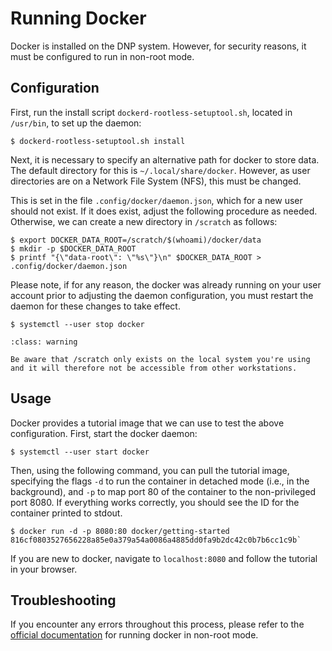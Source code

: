 # Running Docker

Docker is installed on the DNP system. However, for security reasons, it must be configured to run in non-root mode.

## Configuration

First, run the install script `dockerd-rootless-setuptool.sh`, located in `/usr/bin`, to set up the daemon: 

```
$ dockerd-rootless-setuptool.sh install
```

Next, it is necessary to specify an alternative path for docker to store data. The default directory for this is `~/.local/share/docker`. However, as user directories are on a Network File System (NFS), this must be changed. 

This is set in the file `.config/docker/daemon.json`, which for a new user should not exist. If it does exist, adjust the following procedure as needed. Otherwise, we can create a new directory in `/scratch` as follows:

```
$ export DOCKER_DATA_ROOT=/scratch/$(whoami)/docker/data
$ mkdir -p $DOCKER_DATA_ROOT
$ printf "{\"data-root\": \"%s\"}\n" $DOCKER_DATA_ROOT > .config/docker/daemon.json
```

Please note, if for any reason, the docker was already running on your user account prior to adjusting the daemon configuration, you must restart the daemon for these changes to take effect.

```
$ systemctl --user stop docker
```

```{admonition} Before Continuing
:class: warning

Be aware that /scratch only exists on the local system you're using and it will therefore not be accessible from other workstations. 

```

## Usage

Docker provides a tutorial image that we can use to test the above configuration. First, start the docker daemon:

```
$ systemctl --user start docker
```

Then, using the following command, you can pull the tutorial image, specifying the flags `-d` to run the container in detached mode (i.e., in the background), and `-p` to map port 80 of the container to the non-privileged port 8080. If everything works correctly, you should see the ID for the container printed to stdout.

```
$ docker run -d -p 8080:80 docker/getting-started
816cf0803527656228a85e0a379a54a0086a4885dd0fa9b2dc42c0b7b6cc1c9b`
```

If you are new to docker, navigate to `localhost:8080` and follow the tutorial in your browser.

## Troubleshooting

If you encounter any errors throughout this process, please refer to the [official documentation](https://docs.docker.com/engine/security/rootless/) for running docker in non-root mode.
